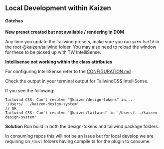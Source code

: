
## Local Development within Kaizen

#### Gotchas

**New preset created but not available / rendering in DOM**

Any time you update the Tailwind presets, make sure you run `yarn build` in the root @kaizen/tailwind folder. You may also need to reload the window for these to be picked up with TW IntelliSense.


**Intellisense not working within the class attributes**

For configuring IntelliSense refer to the [CONFIGURATION.md](CONFIGURATION.md)

Check the output in your terminal output for TailwindCSS IntelliSense.

If you see the following:

```
Tailwind CSS: Can't resolve "@kaizen/design-tokens" in... '/Users/.../kaizen-design-system'
// OR
Tailwind CSS: Can't resolve '@kaizen/tailwind' in '/Users/.../kaizen-design-system'
```

**Solution**
Run build in both the design-tokens and tailwind package folders.

In consuming repos this will not be an issue but for local develop we are requiring on `/dist` folders having compile ts for the plugin to consume.

